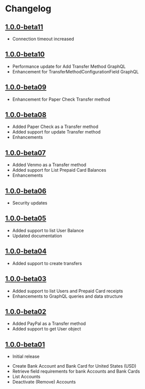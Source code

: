 Changelog
=========

[1.0.0-beta11](https://github.com/hyperwallet/hyperwallet-android-sdk/releases/tag/1.0.0-beta11)
-------------------
* Connection timeout increased

[1.0.0-beta10](https://github.com/hyperwallet/hyperwallet-android-sdk/releases/tag/1.0.0-beta10)
-------------------
* Performance update for Add Transfer Method GraphQL
* Enhancement for TransferMethodConfigurationField GraphQL

[1.0.0-beta09](https://github.com/hyperwallet/hyperwallet-android-sdk/releases/tag/1.0.0-beta09)
-------------------
* Enhancement for Paper Check Transfer method

[1.0.0-beta08](https://github.com/hyperwallet/hyperwallet-android-sdk/releases/tag/1.0.0-beta08)
-------------------
* Added Paper Check as a Transfer method
* Added support for update Transfer method
* Enhancements

[1.0.0-beta07](https://github.com/hyperwallet/hyperwallet-android-sdk/releases/tag/1.0.0-beta07)
-------------------
* Added Venmo as a Transfer method
* Added support for List Prepaid Card Balances
* Enhancements

[1.0.0-beta06](https://github.com/hyperwallet/hyperwallet-android-sdk/releases/tag/1.0.0-beta06)
-------------------
* Security updates

[1.0.0-beta05](https://github.com/hyperwallet/hyperwallet-android-sdk/releases/tag/1.0.0-beta05)
-------------------
* Added support to list User Balance
* Updated documentation

[1.0.0-beta04](https://github.com/hyperwallet/hyperwallet-android-sdk/releases/tag/1.0.0-beta04)
-------------------
* Added support to create transfers

[1.0.0-beta03](https://github.com/hyperwallet/hyperwallet-android-sdk/releases/tag/1.0.0-beta03)
-------------------
* Added support to list Users and Prepaid Card receipts
* Enhancements to GraphQL queries and data structure

[1.0.0-beta02](https://github.com/hyperwallet/hyperwallet-android-sdk/releases/tag/1.0.0-beta02)
-------------------
* Added PayPal as a Transfer method
* Added support to get User object

[1.0.0-beta01](https://github.com/hyperwallet/hyperwallet-android-sdk/releases/tag/1.0.0-beta01)
-------------------
- Initial release
* Create Bank Account and Bank Card for United States (USD)
* Retrieve field requirements for bank Accounts and Bank Cards
* List Accounts
* Deactivate (Remove) Accounts